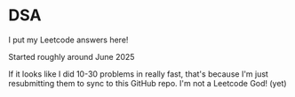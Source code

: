 # DSA
I put my Leetcode answers here!

Started roughly around June 2025

If it looks like I did 10-30 problems in really fast, that's because I'm just resubmitting them to sync to this GitHub repo. I'm not a Leetcode God! (yet)
